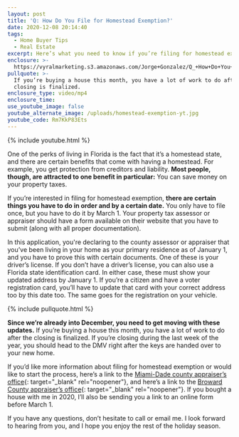 ```yaml
---
layout: post
title: 'Q: How Do You File for Homestead Exemption?'
date: 2020-12-08 20:14:40
tags:
  - Home Buyer Tips
  - Real Estate
excerpt: Here’s what you need to know if you’re filing for homestead exemption.
enclosure: >-
  https://vyralmarketing.s3.amazonaws.com/Jorge+Gonzalez/Q_+How+Do+You+File+for+Homestead+Exemption_.mp4
pullquote: >-
  If you’re buying a house this month, you have a lot of work to do after the
  closing is finalized.
enclosure_type: video/mp4
enclosure_time:
use_youtube_image: false
youtube_alternate_image: /uploads/homestead-exemption-yt.jpg
youtube_code: Rm7KkP83Ets
---
```


{% include youtube.html %}

One of the perks of living in Florida is the fact that it’s a homestead state, and there are certain benefits that come with having a homestead. For example, you get protection from creditors and liability. **Most people, though, are attracted to one benefit in particular:** You can save money on your property taxes.

If you’re interested in filing for homestead exemption, **there are certain things you have to do in order and by a certain date.** You only have to file once, but you have to do it by March 1. Your property tax assessor or appraiser should have a form available on their website that you have to submit (along with all proper documentation).

In this application, you're declaring to the county assessor or appraiser that you’ve been living in your home as your primary residence as of January 1, and you have to prove this with certain documents. One of these is your driver’s license. If you don’t have a driver’s license, you can also use a Florida state identification card. In either case, these must show your updated address by January 1. If you’re a citizen and have a voter registration card, you’ll have to update that card with your correct address too by this date too. The same goes for the registration on your vehicle.&nbsp;

{% include pullquote.html %}

**Since we’re already into December, you need to get moving with these updates.** If you’re buying a house this month, you have a lot of work to do after the closing is finalized. If you’re closing during the last week of the year, you should head to the DMV right after the keys are handed over to your new home.&nbsp;

If you’d like more information about filing for homestead exemption or would like to start the process, here’s a link to the [Miami-Dade county appraiser’s office](http://www.miamidade.gov/pa/exemptions.asp){: target="_blank" rel="noopener"}, and here’s a link to the [Broward County appraiser’s office](https://bcpa.net/homestead.asp){: target="_blank" rel="noopener"}. If you bought a house with me in 2020, I’ll also be sending you a link to an online form before March 1.&nbsp;

If you have any questions, don’t hesitate to call or email me. I look forward to hearing from you, and I hope you enjoy the rest of the holiday season.
